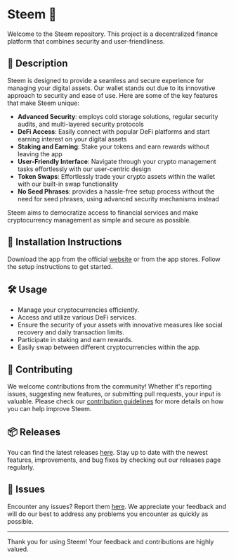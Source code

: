 
# Steem 🚀

Welcome to the Steem repository. This project is a decentralized finance platform that combines security and user-friendliness.

## 📜 Description

Steem is designed to provide a seamless and secure experience for managing your digital assets. Our wallet stands out due to its innovative approach to security and ease of use. Here are some of the key features that make Steem unique:

- **Advanced Security**: employs cold storage solutions, regular security audits, and multi-layered security protocols
- **DeFi Access**: Easily connect with popular DeFi platforms and start earning interest on your digital assets
- **Staking and Earning**: Stake your tokens and earn rewards without leaving the app
- **User-Friendly Interface**: Navigate through your crypto management tasks effortlessly with our user-centric design
- **Token Swaps**: Effortlessly trade your crypto assets within the wallet with our built-in swap functionality
- **No Seed Phrases**: provides a hassle-free setup process without the need for seed phrases, using advanced security mechanisms instead

Steem aims to democratize access to financial services and make cryptocurrency management as simple and secure as possible.

## 🚀 Installation Instructions

Download the app from the official [website](https://www.example.com) or from the app stores. Follow the setup instructions to get started.

## 🛠️ Usage

- Manage your cryptocurrencies efficiently.
- Access and utilize various DeFi services.
- Ensure the security of your assets with innovative measures like social recovery and daily transaction limits.
- Participate in staking and earn rewards.
- Easily swap between different cryptocurrencies within the app.

## 🤝 Contributing

We welcome contributions from the community! Whether it's reporting issues, suggesting new features, or submitting pull requests, your input is valuable. Please check our [contribution guidelines](../../contributing) for more details on how you can help improve Steem.

## 📦 Releases

You can find the latest releases [here](../../releases). Stay up to date with the newest features, improvements, and bug fixes by checking out our releases page regularly.

## 🐛 Issues

Encounter any issues? Report them [here](../../issues). We appreciate your feedback and will do our best to address any problems you encounter as quickly as possible.

---

Thank you for using Steem! Your feedback and contributions are highly valued.
